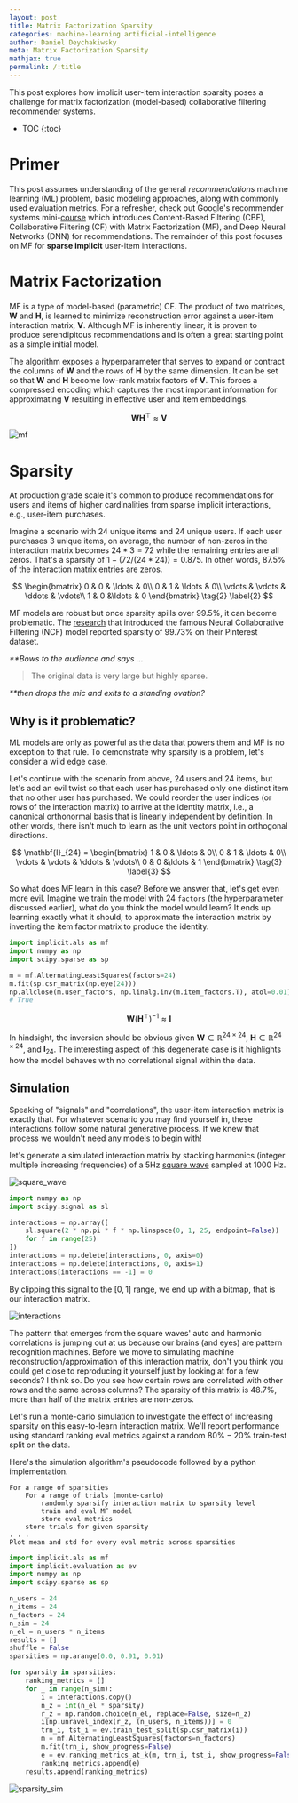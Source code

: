```yaml
---
layout: post
title: Matrix Factorization Sparsity
categories: machine-learning artificial-intelligence
author: Daniel Deychakiwsky
meta: Matrix Factorization Sparsity
mathjax: true
permalink: /:title
---
```


This post explores how implicit user-item interaction sparsity poses
a challenge for matrix factorization (model-based) collaborative filtering
recommender systems.

* TOC
{:toc}

# Primer

This post assumes understanding of the general *recommendations*
machine learning (ML) problem, basic modeling approaches, along with
commonly used evaluation metrics.
For a refresher, check out Google's recommender systems mini-[course]
which introduces Content-Based Filtering (CBF),
Collaborative Filtering (CF) with Matrix Factorization (MF),
and Deep Neural Networks (DNN) for recommendations.
The remainder of this post focuses on MF for **sparse implicit**
user-item interactions. 

# Matrix Factorization

MF is a type of model-based (parametric) CF. The product of two matrices,
$\mathbf{W}$ and $\mathbf{H}$, is learned to minimize reconstruction error against a 
user-item interaction matrix, $\mathbf{V}$. Although MF is inherently linear, it is proven
to produce serendipitous recommendations and is often a great starting point
as a simple initial model.

The algorithm exposes a hyperparameter that serves to expand or
contract the columns of $\mathbf{W}$ and the rows of $\mathbf{H}$ by the same dimension.
It can be set so that $\mathbf{W}$ and $\mathbf{H}$ become low-rank matrix factors
of $\mathbf{V}$. This forces a compressed encoding which captures the most
important information for approximating $\mathbf{V}$ resulting in effective
user and item embeddings.

$$
\mathbf{W}\mathbf{H}^\top \approx \mathbf{V}
\tag{1} \label{1}
$$

![mf]

# Sparsity

At production grade scale it's common to produce recommendations
for users and items of higher cardinalities from sparse implicit 
interactions, e.g., user-item purchases.

Imagine a scenario with $24$ unique items and $24$ unique users.
If each user purchases 3 unique items, on average,
the number of non-zeros in the interaction matrix becomes $24 * 3 = 72$ while
the remaining entries are all zeros. That's a sparsity of
$1 - (72 / (24 * 24)) = 0.875$. In other words, $87.5\%$ of 
the interaction matrix entries are zeros.

$$
\begin{bmatrix}
0 &  0  & \ldots & 0\\
0  &  1 & \ldots & 0\\
\vdots & \vdots & \ddots & \vdots\\
1  &   0       &\ldots & 0
\end{bmatrix}
\tag{2} \label{2}
$$

MF models are robust but once sparsity spills over $99.5\%$, 
it can become problematic. The [research] that introduced
the famous Neural Collaborative Filtering (NCF) model reported
sparsity of $99.73\%$ on their Pinterest dataset.

*\*\*Bows to the audience and says ...*

> The original data is very large but highly sparse.

*\*\*then drops the mic and exits to a standing ovation?*

## Why is it problematic?

ML models are only as powerful as the data that powers them
and MF is no exception to that rule. To demonstrate why sparsity
is a problem, let's consider a wild edge case.

Let's continue with the scenario from above, $24$ users and $24$ items, 
but let's add an evil twist so that each user has purchased only one
distinct item that no other user has purchased. We could reorder the
user indices (or rows of the interaction matrix) to arrive at the 
identity matrix, i.e., a canonical orthonormal basis that is 
linearly independent by definition. In other words, there isn't
much to learn as the unit vectors point in orthogonal directions.

$$
\mathbf{I}_{24} =
\begin{bmatrix}
1 &  0  & \ldots & 0\\
0  &  1 & \ldots & 0\\
\vdots & \vdots & \ddots & \vdots\\
0  &   0       &\ldots & 1
\end{bmatrix}
\tag{3} \label{3}
$$

So what does MF learn in this case? Before we answer that, let's get even more evil.
Imagine we train the model with 24 `factors` (the hyperparameter discussed earlier),
what do you think the model would learn? It ends up learning exactly what it should;
to approximate the interaction matrix by inverting the item factor matrix to produce
the identity.

```python
import implicit.als as mf
import numpy as np
import scipy.sparse as sp

m = mf.AlternatingLeastSquares(factors=24)
m.fit(sp.csr_matrix(np.eye(24)))
np.allclose(m.user_factors, np.linalg.inv(m.item_factors.T), atol=0.01)
# True
```

$$
\mathbf{W}(\mathbf{H}^\top)^{-1} \approx \mathbf{I}
\tag{4} \label{4}
$$

In hindsight, the inversion should be obvious given $\mathbf{W} \in \mathbb{R}^{24\times24}$, 
$\mathbf{H} \in \mathbb{R}^{24\times24}$, and $\mathbf{I}_{24}$. The interesting
aspect of this degenerate case is it highlights how the model behaves
with no correlational signal within the data.

## Simulation

Speaking of "signals" and "correlations", the user-item interaction matrix
is exactly that. For whatever scenario you may find yourself in, these interactions
follow some natural generative process. If we knew that process we wouldn't
need any models to begin with!

let's generate a simulated interaction matrix by stacking harmonics
(integer multiple increasing frequencies) of a 5Hz [square wave] sampled
at 1000 Hz.

![square_wave]

```python
import numpy as np
import scipy.signal as sl

interactions = np.array([
    sl.square(2 * np.pi * f * np.linspace(0, 1, 25, endpoint=False))
    for f in range(25)
])
interactions = np.delete(interactions, 0, axis=0)
interactions = np.delete(interactions, 0, axis=1)
interactions[interactions == -1] = 0
```

By clipping this signal to the $[0, 1]$ range,
we end up with a bitmap, that is our interaction matrix.

![interactions]

The pattern that emerges from the square waves' auto
and harmonic correlations is jumping out at us because
our brains (and eyes) are pattern recognition
machines. Before we move to simulating machine
reconstruction/approximation of this interaction matrix,
don't you think you could get close to reproducing it
yourself just by looking at for a few seconds? I think so.
Do you see how certain rows are correlated with other rows
and the same across columns? The sparsity of this matrix is
$48.7\%$, more than half of the matrix entries are non-zeros.

Let's run a monte-carlo simulation to investigate the effect of
increasing sparsity on this easy-to-learn interaction matrix.
We'll report performance using standard ranking eval metrics
against a random $80\%-20\%$ train-test split on the data.

Here's the simulation algorithm's pseudocode followed by
a python implementation.

```
For a range of sparsities
    For a range of trials (monte-carlo)
        randomly sparsify interaction matrix to sparsity level
        train and eval MF model
        store eval metrics
    store trials for given sparsity
. . . 
Plot mean and std for every eval metric across sparsities
```

```python
import implicit.als as mf
import implicit.evaluation as ev
import numpy as np
import scipy.sparse as sp

n_users = 24
n_items = 24
n_factors = 24
n_sim = 24
n_el = n_users * n_items
results = []
shuffle = False
sparsities = np.arange(0.0, 0.91, 0.01)

for sparsity in sparsities:
    ranking_metrics = []
    for _ in range(n_sim):
        i = interactions.copy()
        n_z = int(n_el * sparsity)
        r_z = np.random.choice(n_el, replace=False, size=n_z)
        i[np.unravel_index(r_z, (n_users, n_items))] = 0
        trn_i, tst_i = ev.train_test_split(sp.csr_matrix(i))
        m = mf.AlternatingLeastSquares(factors=n_factors)
        m.fit(trn_i, show_progress=False)
        e = ev.ranking_metrics_at_k(m, trn_i, tst_i, show_progress=False)
        ranking_metrics.append(e)
    results.append(ranking_metrics)
```

![sparsity_sim]

[course]: https://developers.google.com/machine-learning/recommendation/collaborative/basics
[research]: https://arxiv.org/pdf/1708.05031.pdf
[square wave]: https://en.wikipedia.org/wiki/Square_wave

[mf]: assets/images/matrix_factorization_sparsity/mf.png
[square_wave]: assets/images/matrix_factorization_sparsity/square_wave.png
[interactions]: assets/images/matrix_factorization_sparsity/interactions.png
[sparsity_sim]: assets/images/matrix_factorization_sparsity/sparsity_sim.png
